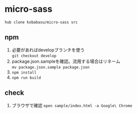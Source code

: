 # micro-sass

```
hub clone kobabasu/micro-sass src
```

## npm
1. 必要があればdevelopブランチを使う  
   `git checkout develop`
1. package.json.sampleを確認。流用する場合はリネーム  
   `mv package.json.sample package.json`
1. `npm install`
1. `npm run build`

## check
1. ブラウザで確認
   `open sample/index.html -a Google\ Chrome`
